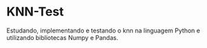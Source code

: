 # KNN-Test
Estudando, implementando e testando o knn na linguagem Python e utilizando bibliotecas Numpy e Pandas.

